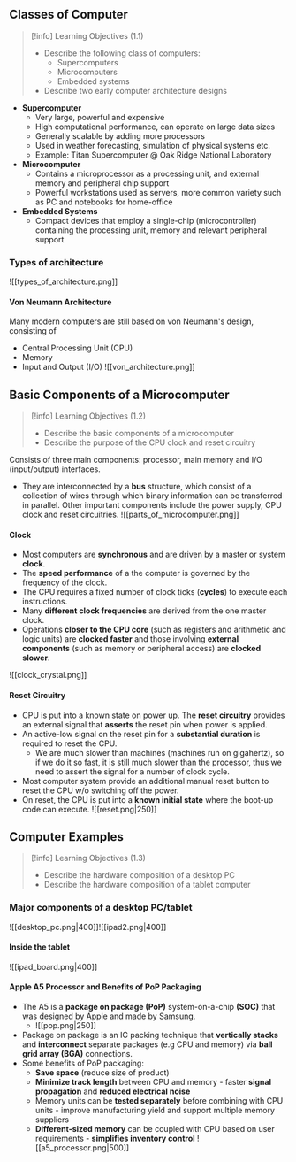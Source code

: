 ## Classes of Computer

> [!info] Learning Objectives (1.1)
> - Describe the following class of computers:
> 	- Supercomputers
> 	- Microcomputers
> 	- Embedded systems
> - Describe two early computer architecture designs

- **Supercomputer**
	- Very large, powerful and expensive
	- High computational performance, can operate on large data sizes
	- Generally scalable by adding more processors
	- Used in weather forecasting, simulation of physical systems etc.
	- Example: Titan Supercomputer @ Oak Ridge National Laboratory
- **Microcomputer**
	- Contains a microprocessor as a processing unit, and external memory and peripheral chip support
	- Powerful workstations used as servers, more common variety such as PC and notebooks for home-office
- **Embedded Systems**
	- Compact devices that employ a single-chip (microcontroller) containing the processing unit, memory and relevant peripheral support
### Types of architecture

![[types_of_architecture.png]]

#### Von Neumann Architecture
Many modern computers are still based on von Neumann's design, consisting of
- Central Processing Unit (CPU)
- Memory
- Input and Output (I/O)
![[von_architecture.png]]
## Basic Components of a Microcomputer
> [!info] Learning Objectives (1.2)
> - Describe the basic components of a microcomputer
> - Describe the purpose of the CPU clock and reset circuitry

Consists of three main components: processor, main memory and I/O (input/output) interfaces.
- They are interconnected by a **bus** structure, which consist of a collection of wires through which binary information can be transferred in parallel.
Other important components include the power supply, CPU clock and reset circuitries.
![[parts_of_microcomputer.png]]
#### Clock
- Most computers are **synchronous** and are driven by a master or system **clock**. 
- The **speed performance** of a the computer is governed by the frequency of the clock.
- The CPU requires a fixed number of clock ticks (**cycles**) to execute each instructions. 
- Many **different clock frequencies** are derived from the one master clock. 
- Operations **closer to the CPU core** (such as registers and arithmetic and logic units) are **clocked faster** and those involving **external components** (such as memory or peripheral access) are **clocked slower**.

![[clock_crystal.png]]
#### Reset Circuitry
- CPU is put into a known state on power up. The **reset circuitry** provides an external signal that **asserts** the reset pin when power is applied.
- An active-low signal on the reset pin for a **substantial duration** is required to reset the CPU.
	- We are much slower than machines (machines run on gigahertz), so if we do it so fast, it is still much slower than the processor, thus we need to assert the signal for a number of clock cycle.
- Most computer system provide an additional manual reset button to reset the CPU w/o switching off the power.
- On reset, the CPU is put into a **known initial state** where the boot-up code can execute.
![[reset.png|250]]

## Computer Examples
> [!info] Learning Objectives (1.3)
> - Describe the hardware composition of a desktop PC
> - Describe the hardware composition of a tablet computer

### Major components of a desktop PC/tablet
![[desktop_pc.png|400]]![[ipad2.png|400]]

#### Inside the tablet
![[ipad_board.png|400]]

#### Apple A5 Processor and Benefits of PoP Packaging
- The A5 is a **package on package (PoP)** system-on-a-chip **(SOC)** that was designed by Apple and made by Samsung.
	- ![[pop.png|250]]
- Package on package is an IC packing technique that **vertically stacks** and **interconnect** separate packages (e.g CPU and memory) via **ball grid array (BGA)** connections.
- Some benefits of PoP packaging:
	- **Save space** (reduce size of product)
	- **Minimize track length** between CPU and memory - faster **signal propagation** and **reduced electrical noise**
	- Memory units can be **tested separately** before combining with CPU units - improve manufacturing yield and support multiple memory suppliers
	- **Different-sized memory** can be coupled with CPU based on user requirements - **simplifies inventory control**
	![[a5_processor.png|500]]